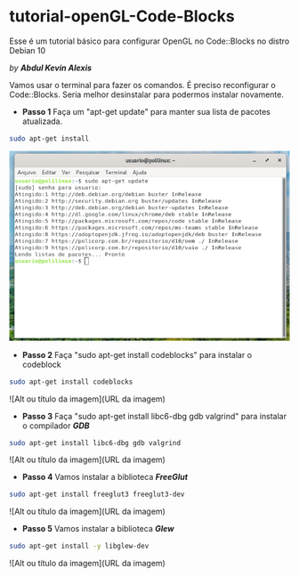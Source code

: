 # tutorial-openGL-Code-Blocks
Esse é um tutorial básico para configurar OpenGL no Code::Blocks no distro Debian 10

_by **Abdul Kevin Alexis**_

Vamos usar o terminal para fazer os comandos. É preciso reconfigurar o Code::Blocks. Seria melhor desinstalar para podermos instalar novamente.

* __Passo 1__ Faça um "apt-get update" para manter sua lista de pacotes atualizada.
~~~bash
sudo apt-get install
~~~
![Passo 1](img/update.png)

* __Passo 2__  Faça "sudo apt-get install codeblocks" para instalar o codeblock
~~~bash
sudo apt-get install codeblocks
~~~
![Alt ou título da imagem](URL da imagem)

* __Passo 3__  Faça "sudo apt-get install libc6-dbg gdb valgrind" para instalar o compilador _**GDB**_
~~~bash
sudo apt-get install libc6-dbg gdb valgrind 
~~~
![Alt ou título da imagem](URL da imagem)

* __Passo 4__ Vamos instalar a biblioteca _**FreeGlut**_
~~~bash
sudo apt-get install freeglut3 freeglut3-dev
~~~
![Alt ou título da imagem](URL da imagem)

* __Passo 5__ Vamos instalar a biblioteca _**Glew**_
~~~bash
sudo apt-get install -y libglew-dev
~~~
![Alt ou título da imagem](URL da imagem)
